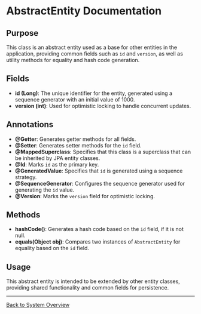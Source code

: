 # AbstractEntity Documentation

## Purpose

This class is an abstract entity used as a base for other entities in the application, providing common fields such as `id` and `version`, as well as utility methods for equality and hash code generation.

## Fields

- **id (Long)**: The unique identifier for the entity, generated using a sequence generator with an initial value of 1000.
- **version (int)**: Used for optimistic locking to handle concurrent updates.

## Annotations

- **@Getter**: Generates getter methods for all fields.
- **@Setter**: Generates setter methods for the `id` field.
- **@MappedSuperclass**: Specifies that this class is a superclass that can be inherited by JPA entity classes.
- **@Id**: Marks `id` as the primary key.
- **@GeneratedValue**: Specifies that `id` is generated using a sequence strategy.
- **@SequenceGenerator**: Configures the sequence generator used for generating the `id` value.
- **@Version**: Marks the `version` field for optimistic locking.

## Methods

- **hashCode()**: Generates a hash code based on the `id` field, if it is not null.
- **equals(Object obj)**: Compares two instances of `AbstractEntity` for equality based on the `id` field.

## Usage

This abstract entity is intended to be extended by other entity classes, providing shared functionality and common fields for persistence.

---

[Back to System Overview](../../system-overview.md)
